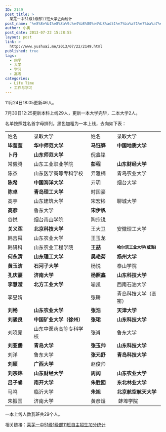 ```yaml
---
ID: 2149
post_title: >
  莱芜一中51级1级部11班大学去向统计
post_name: '%e8%8e%b1%e8%8a%9c%e4%b8%80%e4%b8%ad51%e7%ba%a71%e7%ba%a7%e9%83%a811%e7%8f%ad%e5%a4%a7%e5%ad%a6%e5%8e%bb%e5%90%91%e7%bb%9f%e8%ae%a1'
author: 小奥
post_date: 2013-07-22 15:28:55
layout: post
link: >
  http://www.yushuai.me/2013/07/22/2149.html
published: true
tags:
  - 同学
  - 大学
  - 学习
  - 高考
categories:
  - Life Time
  - 工作与学习
---
```

11月24日18:05更新46人。

7月30日12:25更新本科上线29人，更新一本大学完毕，二本大学2人。

名单按照姓名首字母排列，黑色加粗为一本上线，去向如下表：<!--more-->
<table width="475" border="0" cellspacing="0" cellpadding="0"><colgroup> <col width="72" /> <col width="178" /> <col width="72" /> <col width="141" /></colgroup>
<tbody>
<tr>
<td width="72" height="19">姓名</td>
<td width="178">录取大学</td>
<td width="72">姓名</td>
<td width="141">录取大学</td>
</tr>
<tr>
<td height="19"><strong>毕莹莹</strong></td>
<td><strong>华中师范大学</strong></td>
<td><strong>马钰骅</strong></td>
<td><strong>中国地质大学</strong></td>
</tr>
<tr>
<td height="19"><strong>卜丹</strong></td>
<td><strong>山东师范大学</strong></td>
<td>倪鑫铭</td>
<td></td>
</tr>
<tr>
<td height="19">常毅腾</td>
<td>山东工业职业学院</td>
<td><strong>彭程</strong></td>
<td><strong>山东财经大学</strong></td>
</tr>
<tr>
<td height="19">陈杰</td>
<td>山东医学高等专科学校</td>
<td>亓雅楠</td>
<td>青岛农业大学</td>
</tr>
<tr>
<td height="19"><strong>陈希</strong></td>
<td><strong>中国海洋大学</strong></td>
<td>亓玥</td>
<td>烟台大学</td>
</tr>
<tr>
<td height="19"><strong>陈卓</strong></td>
<td><strong>青岛理工大学</strong></td>
<td>时国豪</td>
<td></td>
</tr>
<tr>
<td height="19">高亭</td>
<td>山东建筑大学</td>
<td>宋宏彬</td>
<td>聊城大学</td>
</tr>
<tr>
<td height="19"><strong>高彦</strong></td>
<td>鲁东大学</td>
<td><strong>宋伊帆</strong></td>
<td></td>
</tr>
<tr>
<td height="19">谷悦</td>
<td>烟台南山学院</td>
<td>陶宗锐</td>
<td></td>
</tr>
<tr>
<td height="19"><strong>关义晖</strong></td>
<td><strong>北京科技大学</strong></td>
<td>王大卫</td>
<td>安徽理工大学</td>
</tr>
<tr>
<td height="19">韩吉舜</td>
<td>山东农业大学</td>
<td>王玉龙</td>
<td></td>
</tr>
<tr>
<td height="19">韩研科</td>
<td>山东农业工程学院</td>
<td><strong>王喆</strong></td>
<td><span style="font-size: 13px;"><strong>哈尔滨工业大学(威海)</strong></span></td>
</tr>
<tr>
<td height="19"><strong>何永清</strong></td>
<td><strong>山东理工大学</strong></td>
<td><strong>吴艳菊</strong></td>
<td><strong>扬州大学</strong></td>
</tr>
<tr>
<td height="19"><strong>黄玉洁</strong></td>
<td><strong>石河子大学</strong></td>
<td>杨悦</td>
<td>泰山学院</td>
</tr>
<tr>
<td height="19"><strong>孔庆豪</strong></td>
<td><strong>济南大学</strong></td>
<td><strong>杨照鑫</strong></td>
<td><strong>山东科技大学</strong></td>
</tr>
<tr>
<td height="19"><strong>李慧滢</strong></td>
<td><strong>北方工业大学</strong></td>
<td>喻凯</td>
<td>西南石油大学</td>
</tr>
<tr>
<td height="19">李昱婧</td>
<td></td>
<td>张耕</td>
<td>青岛科技大学（高密）</td>
</tr>
<tr>
<td height="19"><strong>刘畅</strong></td>
<td><strong>山东农业大学</strong></td>
<td><strong>张浩</strong></td>
<td><strong>天津大学</strong></td>
</tr>
<tr>
<td height="19"><strong>刘骏良</strong></td>
<td><strong>中国矿业大学（徐州）</strong></td>
<td><strong>张珺</strong></td>
<td><strong>山东科技大学</strong></td>
</tr>
<tr>
<td height="19">刘晓霏</td>
<td>山东中医药高等专科学校</td>
<td>张肖</td>
<td>鲁东大学</td>
</tr>
<tr>
<td height="19"><strong>刘亚儒</strong></td>
<td><strong>青岛大学</strong></td>
<td><strong>张玉帅</strong></td>
<td><strong>山东科技大学</strong></td>
</tr>
<tr>
<td height="19">刘洋</td>
<td>鲁东大学</td>
<td><strong>张元舒</strong></td>
<td><strong>青岛科技大学</strong></td>
</tr>
<tr>
<td height="19"><strong>刘颖</strong></td>
<td><strong>广西大学</strong></td>
<td>赵俊帅</td>
<td></td>
</tr>
<tr>
<td height="19"><strong>刘宗炜</strong></td>
<td><strong>山东财经大学</strong></td>
<td><strong>周阔</strong></td>
<td><strong>山东农业大学</strong></td>
</tr>
<tr>
<td height="19"><strong>吕子睿</strong></td>
<td><strong>南开大学</strong></td>
<td><strong>朱胜囡</strong></td>
<td><strong>东北林业大学</strong></td>
</tr>
<tr>
<td height="19">马鸣</td>
<td>临沂大学</td>
<td><strong>朱旭</strong></td>
<td><strong>北京航空航天大学</strong></td>
</tr>
<tr>
<td height="19">朱振国</td>
<td>济南大学</td>
<td>黄彦煜<!--EndFragment--></td>
<td> 蚌埠学院<!--EndFragment--></td>
</tr>
</tbody>
</table>
一本上线人数我班共29个人。

相关链接：<a title="链向 莱芜一中51级1级部11班自主招生加分统计 的固定链接" href="http://www.yushuai.me/2013/07/30/2195.html" rel="bookmark">莱芜一中51级1级部11班自主招生加分统计</a>